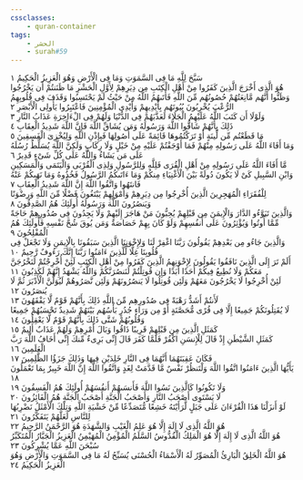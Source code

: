 ```yaml
---
cssclasses:
    - quran-container
tags:
    - الحشر
    - surah#59
---
```


سَبَّحَ لِلَّهِ مَا فِى السَّمَوَتِ وَمَا فِى الْأَرْضِ وَهُوَ الْعَزِيزُ الْحَكِيمُ  ١<br>
هُوَ الَّذِى أَخْرَجَ الَّذِينَ كَفَرُوا مِنْ أَهْلِ الْكِتَبِ مِن دِيَرِهِمْ لِأَوَّلِ الْحَشْرِ مَا ظَنَنتُمْ أَن يَخْرُجُوا وَظَنُّوا أَنَّهُم مَّانِعَتُهُمْ حُصُونُهُم مِّنَ اللَّهِ فَأَتَىهُمُ اللَّهُ مِنْ حَيْثُ لَمْ يَحْتَسِبُوا وَقَذَفَ فِى قُلُوبِهِمُ الرُّعْبَ يُخْرِبُونَ بُيُوتَهُم بِأَيْدِيهِمْ وَأَيْدِى الْمُؤْمِنِينَ فَاعْتَبِرُوا يَأُولِى الْأَبْصَرِ  ٢<br>
وَلَوْلَا أَن كَتَبَ اللَّهُ عَلَيْهِمُ الْجَلَاءَ لَعَذَّبَهُمْ فِى الدُّنْيَا وَلَهُمْ فِى الْءَاخِرَةِ عَذَابُ النَّارِ  ٣<br>
ذَلِكَ بِأَنَّهُمْ شَاقُّوا اللَّهَ وَرَسُولَهُ وَمَن يُشَاقِّ اللَّهَ فَإِنَّ اللَّهَ شَدِيدُ الْعِقَابِ  ٤<br>
مَا قَطَعْتُم مِّن لِّينَةٍ أَوْ تَرَكْتُمُوهَا قَائِمَةً عَلَى أُصُولِهَا فَبِإِذْنِ اللَّهِ وَلِيُخْزِىَ الْفَسِقِينَ  ٥<br>
وَمَا أَفَاءَ اللَّهُ عَلَى رَسُولِهِ مِنْهُمْ فَمَا أَوْجَفْتُمْ عَلَيْهِ مِنْ خَيْلٍ وَلَا رِكَابٍ وَلَكِنَّ اللَّهَ يُسَلِّطُ رُسُلَهُ عَلَى مَن يَشَاءُ وَاللَّهُ عَلَى كُلِّ شَىْءٍ قَدِيرٌ  ٦<br>
مَّا أَفَاءَ اللَّهُ عَلَى رَسُولِهِ مِنْ أَهْلِ الْقُرَى فَلِلَّهِ وَلِلرَّسُولِ وَلِذِى الْقُرْبَى وَالْيَتَمَى وَالْمَسَكِينِ وَابْنِ السَّبِيلِ كَىْ لَا يَكُونَ دُولَةً بَيْنَ الْأَغْنِيَاءِ مِنكُمْ وَمَا ءَاتَىكُمُ الرَّسُولُ فَخُذُوهُ وَمَا نَهَىكُمْ عَنْهُ فَانتَهُوا وَاتَّقُوا اللَّهَ إِنَّ اللَّهَ شَدِيدُ الْعِقَابِ  ٧<br>
لِلْفُقَرَاءِ الْمُهَجِرِينَ الَّذِينَ أُخْرِجُوا مِن دِيَرِهِمْ وَأَمْوَلِهِمْ يَبْتَغُونَ فَضْلًا مِّنَ اللَّهِ وَرِضْوَنًا وَيَنصُرُونَ اللَّهَ وَرَسُولَهُ أُولَئِكَ هُمُ الصَّدِقُونَ  ٨<br>
وَالَّذِينَ تَبَوَّءُو الدَّارَ وَالْإِيمَنَ مِن قَبْلِهِمْ يُحِبُّونَ مَنْ هَاجَرَ إِلَيْهِمْ وَلَا يَجِدُونَ فِى صُدُورِهِمْ حَاجَةً مِّمَّا أُوتُوا وَيُؤْثِرُونَ عَلَى أَنفُسِهِمْ وَلَوْ كَانَ بِهِمْ خَصَاصَةٌ وَمَن يُوقَ شُحَّ نَفْسِهِ فَأُولَئِكَ هُمُ الْمُفْلِحُونَ  ٩<br>
وَالَّذِينَ جَاءُو مِن بَعْدِهِمْ يَقُولُونَ رَبَّنَا اغْفِرْ لَنَا وَلِإِخْوَنِنَا الَّذِينَ سَبَقُونَا بِالْإِيمَنِ وَلَا تَجْعَلْ فِى قُلُوبِنَا غِلًّا لِّلَّذِينَ ءَامَنُوا رَبَّنَا إِنَّكَ رَءُوفٌ رَّحِيمٌ  ١۰<br>
أَلَمْ تَرَ إِلَى الَّذِينَ نَافَقُوا يَقُولُونَ لِإِخْوَنِهِمُ الَّذِينَ كَفَرُوا مِنْ أَهْلِ الْكِتَبِ لَئِنْ أُخْرِجْتُمْ لَنَخْرُجَنَّ مَعَكُمْ وَلَا نُطِيعُ فِيكُمْ أَحَدًا أَبَدًا وَإِن قُوتِلْتُمْ لَنَنصُرَنَّكُمْ وَاللَّهُ يَشْهَدُ إِنَّهُمْ لَكَذِبُونَ  ١١<br>
لَئِنْ أُخْرِجُوا لَا يَخْرُجُونَ مَعَهُمْ وَلَئِن قُوتِلُوا لَا يَنصُرُونَهُمْ وَلَئِن نَّصَرُوهُمْ لَيُوَلُّنَّ الْأَدْبَرَ ثُمَّ لَا يُنصَرُونَ  ١٢<br>
لَأَنتُمْ أَشَدُّ رَهْبَةً فِى صُدُورِهِم مِّنَ اللَّهِ ذَلِكَ بِأَنَّهُمْ قَوْمٌ لَّا يَفْقَهُونَ  ١٣<br>
لَا يُقَتِلُونَكُمْ جَمِيعًا إِلَّا فِى قُرًى مُّحَصَّنَةٍ أَوْ مِن وَرَاءِ جُدُرٍ بَأْسُهُم بَيْنَهُمْ شَدِيدٌ تَحْسَبُهُمْ جَمِيعًا وَقُلُوبُهُمْ شَتَّى ذَلِكَ بِأَنَّهُمْ قَوْمٌ لَّا يَعْقِلُونَ  ١٤<br>
كَمَثَلِ الَّذِينَ مِن قَبْلِهِمْ قَرِيبًا ذَاقُوا وَبَالَ أَمْرِهِمْ وَلَهُمْ عَذَابٌ أَلِيمٌ  ١٥<br>
كَمَثَلِ الشَّيْطَنِ إِذْ قَالَ لِلْإِنسَنِ اكْفُرْ فَلَمَّا كَفَرَ قَالَ إِنِّى بَرِىءٌ مِّنكَ إِنِّى أَخَافُ اللَّهَ رَبَّ الْعَلَمِينَ  ١٦<br>
فَكَانَ عَقِبَتَهُمَا أَنَّهُمَا فِى النَّارِ خَلِدَيْنِ فِيهَا وَذَلِكَ جَزَؤُا الظَّلِمِينَ  ١٧<br>
يَأَيُّهَا الَّذِينَ ءَامَنُوا اتَّقُوا اللَّهَ وَلْتَنظُرْ نَفْسٌ مَّا قَدَّمَتْ لِغَدٍ وَاتَّقُوا اللَّهَ إِنَّ اللَّهَ خَبِيرٌ بِمَا تَعْمَلُونَ  ١٨<br>
وَلَا تَكُونُوا كَالَّذِينَ نَسُوا اللَّهَ فَأَنسَىهُمْ أَنفُسَهُمْ أُولَئِكَ هُمُ الْفَسِقُونَ  ١٩<br>
لَا يَسْتَوِى أَصْحَبُ النَّارِ وَأَصْحَبُ الْجَنَّةِ أَصْحَبُ الْجَنَّةِ هُمُ الْفَائِزُونَ  ٢۰<br>
لَوْ أَنزَلْنَا هَذَا الْقُرْءَانَ عَلَى جَبَلٍ لَّرَأَيْتَهُ خَشِعًا مُّتَصَدِّعًا مِّنْ خَشْيَةِ اللَّهِ وَتِلْكَ الْأَمْثَلُ نَضْرِبُهَا لِلنَّاسِ لَعَلَّهُمْ يَتَفَكَّرُونَ  ٢١<br>
هُوَ اللَّهُ الَّذِى لَا إِلَهَ إِلَّا هُوَ عَلِمُ الْغَيْبِ وَالشَّهَدَةِ هُوَ الرَّحْمَنُ الرَّحِيمُ  ٢٢<br>
هُوَ اللَّهُ الَّذِى لَا إِلَهَ إِلَّا هُوَ الْمَلِكُ الْقُدُّوسُ السَّلَمُ الْمُؤْمِنُ الْمُهَيْمِنُ الْعَزِيزُ الْجَبَّارُ الْمُتَكَبِّرُ سُبْحَنَ اللَّهِ عَمَّا يُشْرِكُونَ  ٢٣<br>
هُوَ اللَّهُ الْخَلِقُ الْبَارِئُ الْمُصَوِّرُ لَهُ الْأَسْمَاءُ الْحُسْنَى يُسَبِّحُ لَهُ مَا فِى السَّمَوَتِ وَالْأَرْضِ وَهُوَ الْعَزِيزُ الْحَكِيمُ  ٢٤<br>
